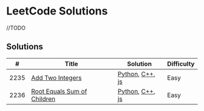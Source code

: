 # LeetCode Solutions

//TODO

## Solutions

| # | Title | Solution | Difficulty |
|---| ----- | -------- | ---------- |
|2235|[Add Two Integers](https://github.com/PedroEduardoGarcia/leetcode/tree/main/src/2235-Add-Two-Integers) | [Python](https://github.com/PedroEduardoGarcia/leetcode/blob/main/src/2235-Add-Two-Integers/add_two_integers.py), [C++](https://github.com/PedroEduardoGarcia/leetcode/blob/main/src/2235-Add-Two-Integers/add_two_integers.cpp), [js](https://github.com/PedroEduardoGarcia/leetcode/blob/main/src/2235-Add-Two-Integers/add_two_integers.js) |Easy |
|2236|[Root Equals Sum of Children](https://github.com/PedroEduardoGarcia/leetcode/tree/main/src/2236-Root-Equals-Sum-of-Children) | [Python](https://github.com/PedroEduardoGarcia/leetcode/blob/main/src/2236-Root-Equals-Sum-of-Children/root_equals_sum_children.py), [C++](https://github.com/PedroEduardoGarcia/leetcode/blob/main/src/2236-Root-Equals-Sum-of-Children/root_equals_sum_children.cpp), [js](https://github.com/PedroEduardoGarcia/leetcode/blob/main/src/2236-Root-Equals-Sum-of-Children/root_equals_sum_children.js) |Easy |